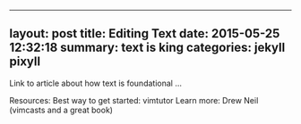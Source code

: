 
---
layout:     post
title:      Editing Text
date:       2015-05-25 12:32:18
summary:    text is king
categories: jekyll pixyll
---




Link to article about how text is foundational ...

Resources:
Best way to get started: vimtutor
Learn more: Drew Neil (vimcasts and a great book)
